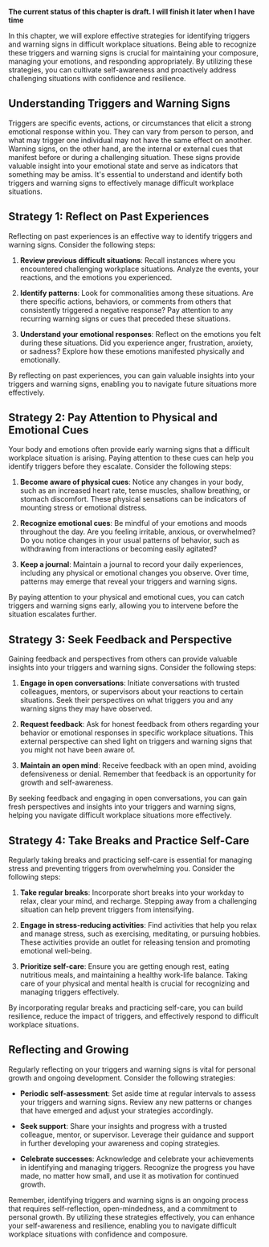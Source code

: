 **The current status of this chapter is draft. I will finish it later when I have time**

In this chapter, we will explore effective strategies for identifying triggers and warning signs in difficult workplace situations. Being able to recognize these triggers and warning signs is crucial for maintaining your composure, managing your emotions, and responding appropriately. By utilizing these strategies, you can cultivate self-awareness and proactively address challenging situations with confidence and resilience.

Understanding Triggers and Warning Signs
----------------------------------------

Triggers are specific events, actions, or circumstances that elicit a strong emotional response within you. They can vary from person to person, and what may trigger one individual may not have the same effect on another. Warning signs, on the other hand, are the internal or external cues that manifest before or during a challenging situation. These signs provide valuable insight into your emotional state and serve as indicators that something may be amiss. It's essential to understand and identify both triggers and warning signs to effectively manage difficult workplace situations.

Strategy 1: Reflect on Past Experiences
---------------------------------------

Reflecting on past experiences is an effective way to identify triggers and warning signs. Consider the following steps:

1. **Review previous difficult situations**: Recall instances where you encountered challenging workplace situations. Analyze the events, your reactions, and the emotions you experienced.

2. **Identify patterns**: Look for commonalities among these situations. Are there specific actions, behaviors, or comments from others that consistently triggered a negative response? Pay attention to any recurring warning signs or cues that preceded these situations.

3. **Understand your emotional responses**: Reflect on the emotions you felt during these situations. Did you experience anger, frustration, anxiety, or sadness? Explore how these emotions manifested physically and emotionally.

By reflecting on past experiences, you can gain valuable insights into your triggers and warning signs, enabling you to navigate future situations more effectively.

Strategy 2: Pay Attention to Physical and Emotional Cues
--------------------------------------------------------

Your body and emotions often provide early warning signs that a difficult workplace situation is arising. Paying attention to these cues can help you identify triggers before they escalate. Consider the following steps:

1. **Become aware of physical cues**: Notice any changes in your body, such as an increased heart rate, tense muscles, shallow breathing, or stomach discomfort. These physical sensations can be indicators of mounting stress or emotional distress.

2. **Recognize emotional cues**: Be mindful of your emotions and moods throughout the day. Are you feeling irritable, anxious, or overwhelmed? Do you notice changes in your usual patterns of behavior, such as withdrawing from interactions or becoming easily agitated?

3. **Keep a journal**: Maintain a journal to record your daily experiences, including any physical or emotional changes you observe. Over time, patterns may emerge that reveal your triggers and warning signs.

By paying attention to your physical and emotional cues, you can catch triggers and warning signs early, allowing you to intervene before the situation escalates further.

Strategy 3: Seek Feedback and Perspective
-----------------------------------------

Gaining feedback and perspectives from others can provide valuable insights into your triggers and warning signs. Consider the following steps:

1. **Engage in open conversations**: Initiate conversations with trusted colleagues, mentors, or supervisors about your reactions to certain situations. Seek their perspectives on what triggers you and any warning signs they may have observed.

2. **Request feedback**: Ask for honest feedback from others regarding your behavior or emotional responses in specific workplace situations. This external perspective can shed light on triggers and warning signs that you might not have been aware of.

3. **Maintain an open mind**: Receive feedback with an open mind, avoiding defensiveness or denial. Remember that feedback is an opportunity for growth and self-awareness.

By seeking feedback and engaging in open conversations, you can gain fresh perspectives and insights into your triggers and warning signs, helping you navigate difficult workplace situations more effectively.

Strategy 4: Take Breaks and Practice Self-Care
----------------------------------------------

Regularly taking breaks and practicing self-care is essential for managing stress and preventing triggers from overwhelming you. Consider the following steps:

1. **Take regular breaks**: Incorporate short breaks into your workday to relax, clear your mind, and recharge. Stepping away from a challenging situation can help prevent triggers from intensifying.

2. **Engage in stress-reducing activities**: Find activities that help you relax and manage stress, such as exercising, meditating, or pursuing hobbies. These activities provide an outlet for releasing tension and promoting emotional well-being.

3. **Prioritize self-care**: Ensure you are getting enough rest, eating nutritious meals, and maintaining a healthy work-life balance. Taking care of your physical and mental health is crucial for recognizing and managing triggers effectively.

By incorporating regular breaks and practicing self-care, you can build resilience, reduce the impact of triggers, and effectively respond to difficult workplace situations.

Reflecting and Growing
----------------------

Regularly reflecting on your triggers and warning signs is vital for personal growth and ongoing development. Consider the following strategies:

* **Periodic self-assessment**: Set aside time at regular intervals to assess your triggers and warning signs. Review any new patterns or changes that have emerged and adjust your strategies accordingly.

* **Seek support**: Share your insights and progress with a trusted colleague, mentor, or supervisor. Leverage their guidance and support in further developing your awareness and coping strategies.

* **Celebrate successes**: Acknowledge and celebrate your achievements in identifying and managing triggers. Recognize the progress you have made, no matter how small, and use it as motivation for continued growth.

Remember, identifying triggers and warning signs is an ongoing process that requires self-reflection, open-mindedness, and a commitment to personal growth. By utilizing these strategies effectively, you can enhance your self-awareness and resilience, enabling you to navigate difficult workplace situations with confidence and composure.
